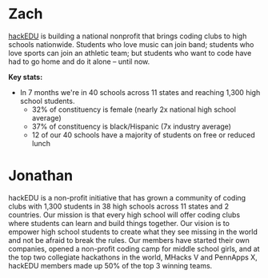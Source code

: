 # Zach

[hackEDU](https://hackedu.us) is building a national nonprofit that brings
coding clubs to high schools nationwide. Students who love music can join band;
students who love sports can join an athletic team; but students who want to
code have had to go home and do it alone – until now.
 
**Key stats:**

- In 7 months we're in 40 schools across 11 states and reaching 1,300 high
  school students.
  - 32% of constituency is female (nearly 2x national high school average)
  - 37% of constituency is black/Hispanic (7x industry average)
  - 12 of our 40 schools have a majority of students on free or reduced lunch

# Jonathan

hackEDU is a non-profit initiative that has grown a community of coding clubs
with 1,300 students in 38 high schools across 11 states and 2 countries. Our
mission is that every high school will offer coding clubs where students can
learn and build things together. Our vision is to empower high school students
to create what they see missing in the world and not be afraid to break the
rules. Our members have started their own companies, opened a non-profit coding
camp for middle school girls, and at the top two collegiate hackathons in the
world, MHacks V and PennApps X, hackEDU members made up 50% of the top 3 winning
teams.
